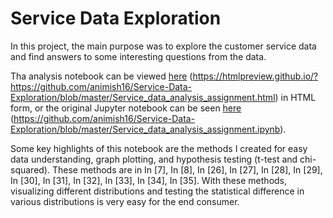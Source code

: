 # Service Data Exploration

In this project, the main purpose was to explore the customer service data and find answers to some interesting questions from the data.

Tha analysis notebook can be viewed <a href="https://htmlpreview.github.io/?https://github.com/animish16/Service-Data-Exploration/blob/master/Service_data_analysis_assignment.html">here</a> (<a href="https://htmlpreview.github.io/?https://github.com/animish16/Service-Data-Exploration/blob/master/Service_data_analysis_assignment.html">https://htmlpreview.github.io/?https://github.com/animish16/Service-Data-Exploration/blob/master/Service_data_analysis_assignment.html</a>) in HTML form, or the original Jupyter notebook can be seen <a href="https://github.com/animish16/Service-Data-Exploration/blob/master/Service_data_analysis_assignment.ipynb">here</a> (<a href="https://github.com/animish16/Service-Data-Exploration/blob/master/Service_data_analysis_assignment.ipynb">https://github.com/animish16/Service-Data-Exploration/blob/master/Service_data_analysis_assignment.ipynb</a>).

Some key highlights of this notebook are the methods I created for easy data understanding, graph plotting, and hypothesis testing (t-test and chi-squared). These methods are in In [7], In [8], In [26], In [27], In [28], In [29], In [30], In [31], In [32], In [33], In [34], In [35]. With these methods, visualizing different distributions and testing the statistical difference in various distributions is very easy for the end consumer.
